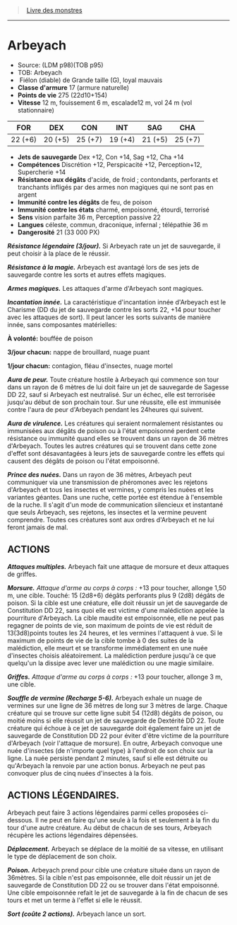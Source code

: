 ﻿> [Livre des monstres](tome_of_beasts_old.md)

---

# Arbeyach

- Source: (LDM p98)(TOB p95)
- TOB: Arbeyach
-  Fiélon (diable) de Grande taille (G), loyal mauvais
- **Classe d'armure** 17 (armure naturelle)
- **Points de vie** 275 (22d10+154)
- **Vitesse** 12 m, fouissement 6 m, escalade12 m, vol 24 m (vol stationnaire)

|FOR|DEX|CON|INT|SAG|CHA|
|---|---|---|---|---|---|
|22 (+6)|20 (+5)|25 (+7)|19 (+4)|21 (+5)|25 (+7)|

- **Jets de sauvegarde** Dex +12, Con +14, Sag +12, Cha +14
- **Compétences** Discrétion +12, Perspicacité +12, Perception+12, Supercherie +14
- **Résistance aux dégâts** d'acide, de froid ; contondants, perforants et tranchants infligés par des armes non magiques qui ne sont pas en argent
- **Immunité contre les dégâts** de feu, de poison
- **Immunité contre les états** charmé, empoisonné, étourdi, terrorisé
- **Sens** vision parfaite 36 m, Perception passive 22
- **Langues** céleste, commun, draconique, infernal ; télépathie 36 m
- **Dangerosité** 21 (33 000 PX)

**_Résistance légendaire (3/jour)._** Si Arbeyach rate un jet de sauvegarde, il peut choisir à la place de le réussir.

**_Résistance à la magie._** Arbeyach est avantagé lors de ses jets de sauvegarde contre les sorts et autres effets magiques.

**_Armes magiques._** Les attaques d'arme d'Arbeyach sont magiques.

**_Incantation innée._** La caractéristique d'incantation innée d'Arbeyach est le Charisme (DD du jet de sauvegarde contre les sorts 22, +14 pour toucher avec les attaques de sort). Il peut lancer les sorts suivants de manière innée, sans composantes matérielles:

**À volonté:** bouffée de poison

**3/jour chacun:** nappe de brouillard, nuage puant

**1/jour chacun:** contagion, fléau d'insectes, nuage mortel

**_Aura de peur._** Toute créature hostile à Arbeyach qui commence son tour dans un rayon de 6 mètres de lui doit faire un jet de sauvegarde de Sagesse DD 22, sauf si Arbeyach est neutralisé. Sur un échec, elle est terrorisée jusqu'au début de son prochain tour. Sur une réussite, elle est immunisée contre l'aura de peur d'Arbeyach pendant les 24heures qui suivent.

**_Aura de virulence._** Les créatures qui seraient normalement résistantes ou immunisées aux dégâts de poison ou à l'état empoisonné perdent cette résistance ou immunité quand elles se trouvent dans un rayon de 36 mètres d'Arbeyach. Toutes les autres créatures qui se trouvent dans cette zone d'effet sont désavantagées à leurs jets de sauvegarde contre les effets qui causent des dégâts de poison ou l'état empoisonné.

**_Prince des nuées._** Dans un rayon de 36 mètres, Arbeyach peut communiquer via une transmission de phéromones avec les rejetons d'Arbeyach et tous les insectes et vermines, y compris les nuées et les variantes géantes. Dans une ruche, cette portée est étendue à l'ensemble de la ruche. Il s'agit d'un mode de communication silencieux et instantané que seuls Arbeyach, ses rejetons, les insectes et la vermine peuvent comprendre. Toutes ces créatures sont aux ordres d'Arbeyach et ne lui feront jamais de mal.

## ACTIONS

**_Attaques multiples._** Arbeyach fait une attaque de morsure et deux attaques de griffes.

**_Morsure._** _Attaque d'arme au corps à corps :_ +13 pour toucher, allonge 1,50 m, une cible. Touché: 15 (2d8+6) dégâts perforants plus 9 (2d8) dégâts de poison. Si la cible est une créature, elle doit réussir un jet de sauvegarde de Constitution DD 22, sans quoi elle est victime d'une malédiction appelée la pourriture d'Arbeyach. La cible maudite est empoisonnée, elle ne peut pas regagner de points de vie, son maximum de points de vie est réduit de 13(3d8)points toutes les 24 heures, et les vermines l'attaquent à vue. Si le maximum de points de vie de la cible tombe à 0 des suites de la malédiction, elle meurt et se transforme immédiatement en une nuée d'insectes choisis aléatoirement. La malédiction perdure jusqu'à ce que quelqu'un la dissipe avec lever une malédiction ou une magie similaire.

**_Griffes._** _Attaque d'arme au corps à corps :_ +13 pour toucher, allonge 3 m, une cible.

**_Souffle de vermine (Recharge 5-6)._** Arbeyach exhale un nuage de vermines sur une ligne de 36 mètres de long sur 3 mètres de large. Chaque créature qui se trouve sur cette ligne subit 54 (12d8) dégâts de poison, ou moitié moins si elle réussit un jet de sauvegarde de Dextérité DD 22. Toute créature qui échoue à ce jet de sauvegarde doit également faire un jet de sauvegarde de Constitution DD 22 pour éviter d'être victime de la pourriture d'Arbeyach (voir l'attaque de morsure). En outre, Arbeyach convoque une nuée d'insectes (de n'importe quel type) à l'endroit de son choix sur la ligne. La nuée persiste pendant 2 minutes, sauf si elle est détruite ou qu'Arbeyach la renvoie par une action bonus. Arbeyach ne peut pas convoquer plus de cinq nuées d'insectes à la fois.

## ACTIONS LÉGENDAIRES.

Arbeyach peut faire 3 actions légendaires parmi celles proposées ci-dessous. Il ne peut en faire qu'une seule à la fois et seulement à la fin du tour d'une autre créature. Au début de chacun de ses tours, Arbeyach récupère les actions légendaires dépensées.

**_Déplacement._** Arbeyach se déplace de la moitié de sa vitesse, en utilisant le type de déplacement de son choix.

**_Poison._** Arbeyach prend pour cible une créature située dans un rayon de 36mètres. Si la cible n'est pas empoisonnée, elle doit réussir un jet de sauvegarde de Constitution DD 22 ou se trouver dans l'état empoisonné. Une cible empoisonnée refait le jet de sauvegarde à la fin de chacun de ses tours et met un terme à l'effet si elle le réussit.

**_Sort (coûte 2 actions)._** Arbeyach lance un sort.

